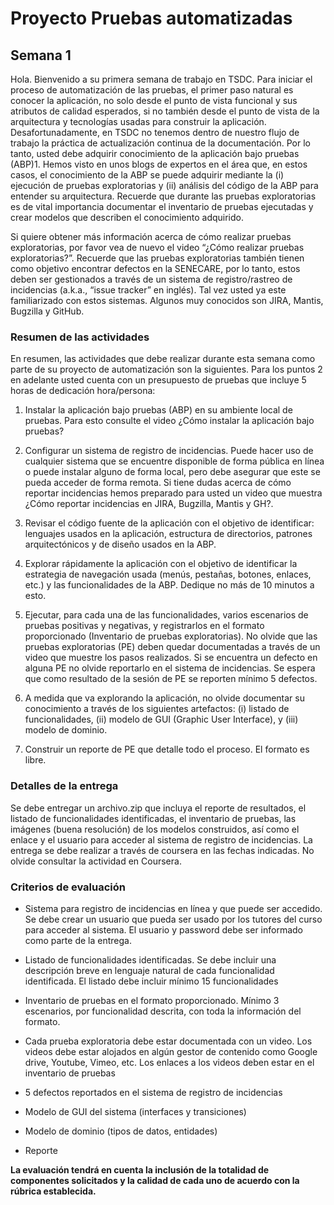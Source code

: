 
# Proyecto Pruebas automatizadas

## Semana 1

Hola. Bienvenido a su primera semana de trabajo en TSDC. Para iniciar el proceso de automatización de las pruebas, el primer paso natural es conocer la aplicación, no solo desde el punto de vista funcional y sus atributos de calidad esperados, si no también desde el punto de vista de la arquitectura y tecnologías usadas para construir la aplicación.  Desafortunadamente, en TSDC no tenemos dentro de nuestro flujo de trabajo la práctica de actualización continua de la documentación. Por lo tanto, usted debe adquirir conocimiento de la aplicación bajo pruebas (ABP)1. Hemos visto en unos blogs de expertos en el área que, en estos casos, el conocimiento de la ABP se puede adquirir mediante la (i) ejecución de pruebas exploratorias y (ii) análisis del código de la ABP para entender su arquitectura. Recuerde que durante las pruebas exploratorias es de vital importancia documentar el inventario de pruebas ejecutadas y crear modelos que describen el conocimiento adquirido.


Si quiere obtener más información acerca de cómo realizar pruebas exploratorias, por favor vea de nuevo el video “¿Cómo realizar pruebas exploratorias?”. Recuerde que las pruebas exploratorias también tienen como objetivo encontrar defectos en la SENECARE, por lo tanto, estos deben ser gestionados a través de un sistema de registro/rastreo de incidencias (a.k.a., “issue tracker” en inglés). Tal vez usted ya este familiarizado con estos sistemas. Algunos muy conocidos son JIRA, Mantis, Bugzilla y GitHub.  


### Resumen de las actividades

En resumen, las actividades que debe realizar durante esta semana como parte de su proyecto de automatización son la siguientes. Para los puntos 2 en adelante usted cuenta con un presupuesto de pruebas que incluye 5 horas de dedicación hora/persona:


1. Instalar la aplicación bajo pruebas (ABP) en su ambiente local de pruebas. Para esto consulte el video ¿Cómo instalar la aplicación bajo pruebas?  

2. Configurar un sistema de registro de incidencias. Puede hacer uso de cualquier sistema que se encuentre disponible de forma pública en línea o puede instalar alguno de forma local, pero debe asegurar que este se pueda acceder de forma remota. Si tiene dudas acerca de cómo reportar incidencias hemos preparado para usted un video que muestra ¿Cómo reportar incidencias en JIRA, Bugzilla, Mantis y GH?.

3. Revisar el código fuente de la aplicación con el objetivo de identificar: lenguajes usados en la aplicación, estructura de directorios, patrones arquitectónicos y de diseño usados en la ABP.

4. Explorar rápidamente la aplicación con el objetivo de identificar la estrategia de navegación usada (menús, pestañas, botones, enlaces, etc.) y las funcionalidades de la ABP. Dedique no más de 10 minutos a esto.

5. Ejecutar, para cada una de las funcionalidades, varios escenarios de pruebas positivas y negativas, y registrarlos en el formato proporcionado (Inventario de pruebas exploratorias). No olvide que las pruebas exploratorias (PE) deben quedar documentadas a través de un video que muestre los pasos realizados. Si se encuentra un defecto en alguna PE no olvide reportarlo en el sistema de incidencias. Se espera que como resultado de la sesión de PE se reporten mínimo 5 defectos.

6. A medida que va explorando la aplicación, no olvide documentar su conocimiento a través de los siguientes artefactos: (i) listado de funcionalidades, (ii) modelo de GUI (Graphic User Interface), y (iii) modelo de dominio.  

7. Construir un reporte de PE que detalle todo el proceso. El formato es libre.


### Detalles de la entrega
Se debe entregar un archivo.zip que incluya el reporte de resultados, el listado de funcionalidades identificadas, el inventario de pruebas, las imágenes (buena resolución) de los modelos construidos, así como el enlace y el usuario para acceder al sistema de registro de incidencias.  La entrega se debe realizar a través de coursera en las fechas indicadas. No olvide consultar la actividad en Coursera.

### Criterios de evaluación

- Sistema para registro de incidencias en línea y que puede ser accedido. Se debe crear un usuario que pueda ser usado por los tutores del curso para acceder al sistema. El usuario y password debe ser informado como parte de la entrega.

- Listado de funcionalidades identificadas. Se debe incluir una descripción breve en lenguaje natural de cada funcionalidad identificada. El listado debe incluir mínimo 15 funcionalidades

- Inventario de pruebas en el formato proporcionado. Mínimo 3 escenarios,  por funcionalidad descrita, con toda la información del formato.

- Cada prueba exploratoria debe estar documentada con un video. Los videos debe estar alojados en algún gestor de contenido como Google drive, Youtube, Vimeo, etc. Los enlaces a los videos deben estar en el inventario de pruebas

- 5 defectos reportados en el sistema de registro de incidencias

- Modelo de GUI del sistema (interfaces y transiciones)

- Modelo de dominio (tipos de datos, entidades)

- Reporte




 **La evaluación tendrá en cuenta la inclusión de la totalidad de componentes solicitados y la calidad de cada uno de acuerdo con la rúbrica establecida.**
